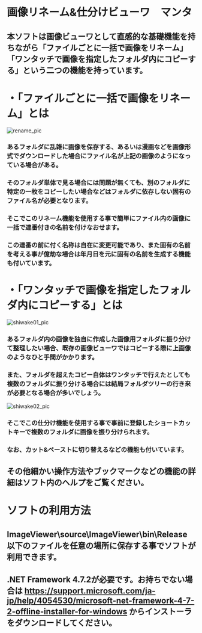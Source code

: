 # 画像リネーム&仕分けビューワ　マンタ

## 本ソフトは画像ビューワとして直感的な基礎機能を持ちながら「ファイルごとに一括で画像をリネーム」「ワンタッチで画像を指定したフォルダ内にコピーする」という二つの機能を持っています。
###
# ・「ファイルごとに一括で画像をリネーム」とは
![rename_pic](https://user-images.githubusercontent.com/51513273/93420385-bf5f8c80-f8e9-11ea-908c-55833d1e98ef.png)
### あるフォルダに乱雑に画像を保存する、あるいは漫画などを画像形式でダウンロードした場合にファイル名が上記の画像のようになっている場合がある。
### そのフォルダ単体で見る場合には問題が無くても、別のフォルダに特定の一枚をコピーしたい場合などはフォルダに依存しない固有のファイル名が必要となります。
### そこでこのリネーム機能を使用する事で簡単にファイル内の画像に一括で連番付きの名前を付けなおせます。
### この連番の前に付く名称は自在に変更可能であり、また固有の名前を考える事が億劫な場合は年月日を元に固有の名前を生成する機能も付いています。
###
# ・「ワンタッチで画像を指定したフォルダ内にコピーする」とは
![shiwake01_pic](https://user-images.githubusercontent.com/51513273/93420380-be2e5f80-f8e9-11ea-983e-547611f32e96.png)
### あるフォルダ内の画像を独自に作成した画像用フォルダに振り分けて整理したい場合、既存の画像ビューワではコピーする際に上画像のようなひと手間がかかります。
### また、フォルダを超えたコピー自体はワンタッチで行えたとしても複数のフォルダに振り分ける場合には結局フォルダツリーの行き来が必要となる場合が多いでしょう。
![shiwake02_pic](https://user-images.githubusercontent.com/51513273/93420386-bf5f8c80-f8e9-11ea-871a-17bed065884e.png)
### そこでこの仕分け機能を使用する事で事前に登録したショートカットキーで複数のフォルダに画像を振り分けられます。
### なお、カット&ペーストに切り替えるなどの機能も付いています。
###
## その他細かい操作方法やブックマークなどの機能の詳細はソフト内のヘルプをご覧ください。
###
# ソフトの利用方法
## ImageViewer\source\ImageViewer\bin\Release　以下のファイルを任意の場所に保存する事でソフトが利用できます。
## .NET Framework 4.7.2が必要です。お持ちでない場合は https://support.microsoft.com/ja-jp/help/4054530/microsoft-net-framework-4-7-2-offline-installer-for-windows からインストーラをダウンロードしてください。
